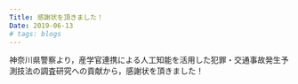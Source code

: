 ```yaml
---
Title: 感謝状を頂きました！
Date: 2019-06-13
# tags: blogs
---
```

神奈川県警察より，産学官連携による人工知能を活用した犯罪・交通事故発生予測技法の調査研究への貢献から，感謝状を頂きました！